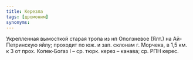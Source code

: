 ```yaml
---
title: Керезла
tags: [дромоним]
synonyms:
---
```


Укрепленная вымосткой старая тропа из нп Оползневое (Ялт.) на Ай-Петринскую
яйлу; проходит по юж. и зап. склонам г. Морчека, в 1,5 км. к З от прох.
Копек-Богаз I – ср. тюрк. керез – канава; ср. РПН керес.
